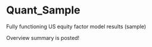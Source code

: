 # Quant_Sample
Fully functioning US equity factor model results (sample)

Overview summary is posted!
